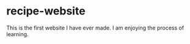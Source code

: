 # recipe-website
This is the first website I have ever made. I am enjoying the process of learning.
